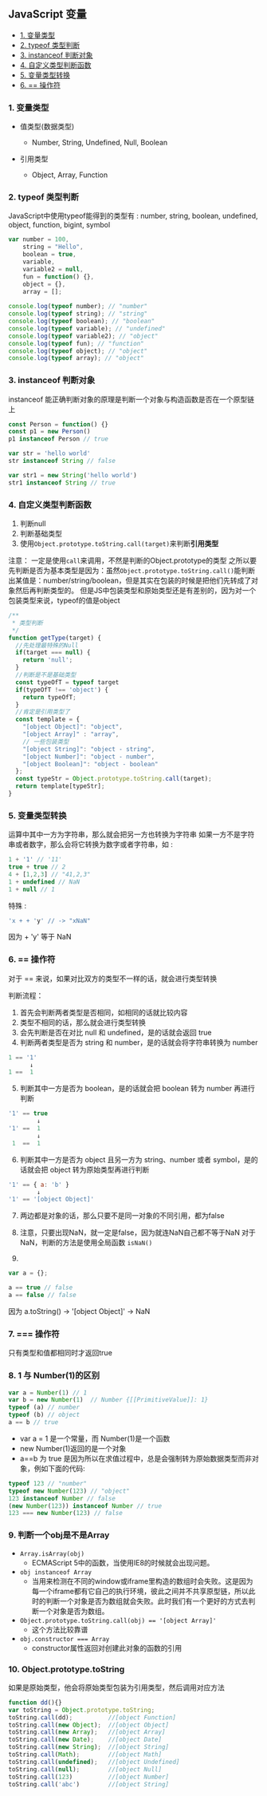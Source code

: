 ## JavaScript 变量
<!-- TOC -->    
- [1. 变量类型](#1-变量类型)   
- [2. typeof 类型判断](#2-typeof-类型判断)   
- [3. instanceof 判断对象](#3-instanceof-判断对象)   
- [4. 自定义类型判断函数](#4-自定义类型判断函数)    
- [5. 变量类型转换](#5-变量类型转换)    
- [6. == 操作符](#6--操作符)
<!-- /TOC -->
### 1. 变量类型
- 值类型(数据类型)
    - Number, String, Undefined, Null, Boolean

- 引用类型
    - Object, Array, Function

### 2. typeof 类型判断
JavaScript中使用typeof能得到的类型有 : number, string, boolean, undefined, object, function, bigint, symbol
```js
var number = 100,
    string = "Hello",
    boolean = true,
    variable,
    variable2 = null,
    fun = function() {},
    object = {},
    array = [];
    
console.log(typeof number); // "number"
console.log(typeof string); // "string"
console.log(typeof boolean); // "boolean"
console.log(typeof variable); // "undefined"
console.log(typeof variable2); // "object"
console.log(typeof fun); // "function"
console.log(typeof object); // "object"
console.log(typeof array); // "object"
```

### 3. instanceof 判断对象
instanceof 能正确判断对象的原理是判断一个对象与构造函数是否在一个原型链上
```js
const Person = function() {}
const p1 = new Person()
p1 instanceof Person // true

var str = 'hello world'
str instanceof String // false

var str1 = new String('hello world')
str1 instanceof String // true
```

### 4. 自定义类型判断函数

1. 判断null
2. 判断基础类型
3. 使用`Object.prototype.toString.call(target)`来判断**引用类型**

注意： 一定是使用`call`来调用，不然是判断的Object.prototype的类型
之所以要先判断是否为基本类型是因为：虽然`Object.prototype.toString.call()`能判断出某值是：number/string/boolean，但是其实在包装的时候是把他们先转成了对象然后再判断类型的。 但是JS中包装类型和原始类型还是有差别的，因为对一个包装类型来说，typeof的值是object

```javascript
/**
 * 类型判断
 */
function getType(target) {
  //先处理最特殊的Null
  if(target === null) {
    return 'null';
  }
  //判断是不是基础类型
  const typeOfT = typeof target
  if(typeOfT !== 'object') {
    return typeOfT;
  }
  //肯定是引用类型了
  const template = {
    "[object Object]": "object",
    "[object Array]" : "array",
    // 一些包装类型
    "[object String]": "object - string",
    "[object Number]": "object - number",
    "[object Boolean]": "object - boolean"
  };
  const typeStr = Object.prototype.toString.call(target);
  return template[typeStr];
}
```

### 5. 变量类型转换
运算中其中一方为字符串，那么就会把另一方也转换为字符串 如果一方不是字符串或者数字，那么会将它转换为数字或者字符串，如 : 
```js
1 + '1' // '11'
true + true // 2
4 + [1,2,3] // "41,2,3"
1 + undefined // NaN
1 + null // 1
```
特殊 : 
```js
'x + + 'y' // -> "xNaN"
```
因为 + 'y' 等于 NaN

### 6. == 操作符

对于 == 来说，如果对比双方的类型不一样的话，就会进行类型转换

判断流程：
1. 首先会判断两者类型是否相同，如相同的话就比较内容
2. 类型不相同的话，那么就会进行类型转换
3. 会先判断是否在对比 null 和 undefined，是的话就会返回 true
4. 判断两者类型是否为 string 和 number，是的话就会将字符串转换为 number
```js
1 == '1'
      ↓
1 ==  1
```
5. 判断其中一方是否为 boolean，是的话就会把 boolean 转为 number 再进行判断
```js
'1' == true
        ↓
'1' ==  1
        ↓
 1  ==  1
```
6. 判断其中一方是否为 object 且另一方为 string、number 或者 symbol，是的话就会把 object 转为原始类型再进行判断
```js
'1' == { a: 'b' }
        ↓
'1' == '[object Object]'
```
7. 两边都是对象的话，那么只要不是同一对象的不同引用，都为false

8. 注意，只要出现NaN，就一定是false，因为就连NaN自己都不等于NaN
对于NaN，判断的方法是使用全局函数 `isNaN()`

9.
 ```js
var a = {};

a == true // false
a == false // false
```
因为 a.toString() -> '[object Object]' -> NaN

### 7. === 操作符
只有类型和值都相同时才返回true

### 8. 1 与 Number(1)的区别
```js
var a = Number(1) // 1
var b = new Number(1)  // Number {[[PrimitiveValue]]: 1}
typeof (a) // number
typeof (b) // object
a == b // true
```

 - var a = 1 是一个常量，而 Number(1)是一个函数
 - new Number(1)返回的是一个对象
 - a==b 为 true 是因为所以在求值过程中，总是会强制转为原始数据类型而非对象，例如下面的代码:

```js
typeof 123 // "number"
typeof new Number(123) // "object"
123 instanceof Number // false
(new Number(123)) instanceof Number // true
123 === new Number(123) // false
```

### 9. 判断一个obj是不是Array
 - `Array.isArray(obj)`
   - ECMAScript 5中的函数，当使用IE8的时候就会出现问题。
 - `obj instanceof Array`
   - 当用来检测在不同的window或iframe里构造的数组时会失败。这是因为每一个iframe都有它自己的执行环境，彼此之间并不共享原型链，所以此时的判断一个对象是否为数组就会失败。此时我们有一个更好的方式去判断一个对象是否为数组。
 - `Object.prototype.toString.call(obj) == '[object Array]'`
   - 这个方法比较靠谱
 - `obj.constructor === Array `
   - constructor属性返回对创建此对象的函数的引用

### 10. Object.prototype.toString
如果是原始类型，他会将原始类型包装为引用类型，然后调用对应方法

```js
function dd(){}
var toString = Object.prototype.toString;
toString.call(dd);          //[object Function]
toString.call(new Object);  //[object Object]
toString.call(new Array);   //[object Array]
toString.call(new Date);    //[object Date]
toString.call(new String);  //[object String]
toString.call(Math);        //[object Math]
toString.call(undefined);   //[object Undefined]
toString.call(null);        //[object Null]
toString.call(123)          //[object Number]
toString.call('abc')        //[object String]
```
